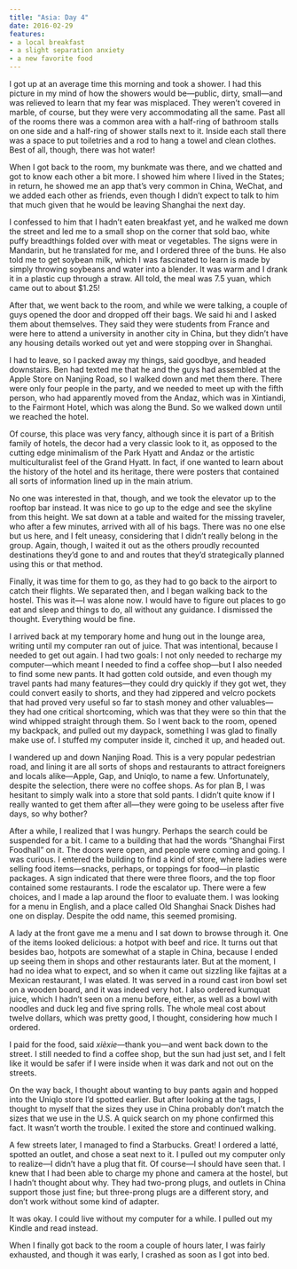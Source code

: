 ```yaml
---
title: "Asia: Day 4"
date: 2016-02-29
features:
- a local breakfast
- a slight separation anxiety
- a new favorite food
---
```


I got up at an average time this morning and took a shower. I had this picture
in my mind of how the showers would be—public, dirty, small—and was relieved to
learn that my fear was misplaced. They weren’t covered in marble, of course, but
they were very accommodating all the same. Past all of the rooms there was a
common area with a half-ring of bathroom stalls on one side and a half-ring of
shower stalls next to it. Inside each stall there was a space to put toiletries
and a rod to hang a towel and clean clothes. Best of all, though, there was hot
water!

When I got back to the room, my bunkmate was there, and we chatted and got to
know each other a bit more. I showed him where I lived in the States; in return,
he showed me an app that’s very common in China, WeChat, and we added each other
as friends, even though I didn’t expect to talk to him that much given that he
would be leaving Shanghai the next day.

I confessed to him that I hadn’t eaten breakfast yet, and he walked me down the
street and led me to a small shop on the corner that sold bao, white puffy
breadthings folded over with meat or vegetables. The signs were in Mandarin, but
he translated for me, and I ordered three of the buns. He also told me to get
soybean milk, which I was fascinated to learn is made by simply throwing
soybeans and water into a blender. It was warm and I drank it in a plastic cup
through a straw. All told, the meal was 7.5 yuan, which came out to about $1.25!

After that, we went back to the room, and while we were talking, a couple of
guys opened the door and dropped off their bags. We said hi and I asked them
about themselves. They said they were students from France and were here to
attend a university in another city in China, but they didn’t have any housing
details worked out yet and were stopping over in Shanghai.

I had to leave, so I packed away my things, said goodbye, and headed downstairs.
Ben had texted me that he and the guys had assembled at the Apple Store on
Nanjing Road, so I walked down and met them there. There were only four people
in the party, and we needed to meet up with the fifth person, who had apparently
moved from the Andaz, which was in Xintiandi, to the Fairmont Hotel, which was
along the Bund. So we walked down until we reached the hotel.

Of course, this place was very fancy, although since it is part of a British
family of hotels, the decor had a very classic look to it, as opposed to the
cutting edge minimalism of the Park Hyatt and Andaz or the artistic
multiculturalist feel of the Grand Hyatt. In fact, if one wanted to learn about
the history of the hotel and its heritage, there were posters that contained all
sorts of information lined up in the main atrium.

No one was interested in that, though, and we took the elevator up to the
rooftop bar instead. It was nice to go up to the edge and see the skyline from
this height. We sat down at a table and waited for the missing traveler, who
after a few minutes, arrived with all of his bags. There was no one else but us
here, and I felt uneasy, considering that I didn’t really belong in the group.
Again, though, I waited it out as the others proudly recounted destinations
they’d gone to and and routes that they’d strategically planned using this or
that method.

Finally, it was time for them to go, as they had to go back to the airport to
catch their flights. We separated then, and I began walking back to the hostel.
This was it—I was alone now. I would have to figure out places to go eat and
sleep and things to do, all without any guidance. I dismissed the thought.
Everything would be fine.

I arrived back at my temporary home and hung out in the lounge area, writing
until my computer ran out of juice. That was intentional, because I needed to
get out again. I had two goals: I not only needed to recharge my computer—which
meant I needed to find a coffee shop—but I also needed to find some new pants.
It had gotten cold outside, and even though my travel pants had many
features—they could dry quickly if they got wet, they could convert easily to
shorts, and they had zippered and velcro pockets that had proved very useful so
far to stash money and other valuables—they had one critical shortcoming, which
was that they were so thin that the wind whipped straight through them. So I
went back to the room, opened my backpack, and pulled out my daypack, something
I was glad to finally make use of. I stuffed my computer inside it, cinched it
up, and headed out.

I wandered up and down Nanjing Road. This is a very popular pedestrian road, and
lining it are all sorts of shops and restaurants to attract foreigners and
locals alike—Apple, Gap, and Uniqlo, to name a few. Unfortunately, despite the
selection, there were no coffee shops. As for plan B, I was hesitant to simply
walk into a store that sold pants. I didn’t quite know if I really wanted to get
them after all—they were going to be useless after five days, so why bother?

After a while, I realized that I was hungry. Perhaps the search could be
suspended for a bit. I came to a building that had the words “Shanghai First
Foodhall” on it. The doors were open, and people were coming and going. I was
curious. I entered the building to find a kind of store, where ladies were
selling food items—snacks, perhaps, or toppings for food—in plastic packages. A
sign indicated that there were three floors, and the top floor contained some
restaurants. I rode the escalator up. There were a few choices, and I made a lap
around the floor to evaluate them. I was looking for a menu in English, and a
place called Old Shanghai Snack Dishes had one on display. Despite the odd name,
this seemed promising.

A lady at the front gave me a menu and I sat down to browse through it. One of
the items looked delicious: a hotpot with beef and rice. It turns out that
besides bao, hotpots are somewhat of a staple in China, because I ended up
seeing them in shops and other restaurants later. But at the moment, I had no
idea what to expect, and so when it came out sizzling like fajitas at a Mexican
restaurant, I was elated. It was served in a round cast iron bowl set on a
wooden board, and it was indeed very hot. I also ordered kumquat juice, which I
hadn’t seen on a menu before, either, as well as a bowl with noodles and duck
leg and five spring rolls. The whole meal cost about twelve dollars, which was
pretty good, I thought, considering how much I ordered.

I paid for the food, said *xièxie*—thank you—and went back down to the street. I
still needed to find a coffee shop, but the sun had just set, and I felt like it
would be safer if I were inside when it was dark and not out on the streets.

On the way back, I thought about wanting to buy pants again and hopped into the
Uniqlo store I’d spotted earlier. But after looking at the tags, I thought to
myself that the sizes they use in China probably don’t match the sizes that we
use in the U.S. A quick search on my phone confirmed this fact. It wasn’t worth
the trouble. I exited the store and continued walking.

A few streets later, I managed to find a Starbucks. Great! I ordered a latté,
spotted an outlet, and chose a seat next to it. I pulled out my computer only to
realize—I didn’t have a plug that fit. Of course—I should have seen that. I knew
that I had been able to charge my phone and camera at the hostel, but I hadn’t
thought about why. They had two-prong plugs, and outlets in China support those
just fine; but three-prong plugs are a different story, and don’t work without
some kind of adapter.

It was okay. I could live without my computer for a while. I pulled out my
Kindle and read instead.

When I finally got back to the room a couple of hours later, I was fairly
exhausted, and though it was early, I crashed as soon as I got into bed.
